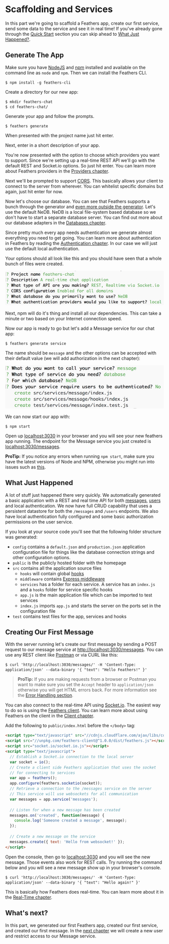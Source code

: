 # Scaffolding and Services

In this part we're going to scaffold a Feathers app, create our first service, send some data to the service and see it in real time! If you've already gone through the [Quick Start](quick-start.md) section you can skip ahead to [What Just Happened?](#what-just-happened).

## Generate The App

Make sure you have [NodeJS](https://nodejs.org) and [npm](http://npmjs.org) installed and available on the command line as `node` and `npm`. Then we can install the Feathers CLI.

```
$ npm install -g feathers-cli
```

Create a directory for our new app:

```
$ mkdir feathers-chat
$ cd feathers-chat/
```

Generate your app and follow the prompts.

```
$ feathers generate
```

When presented with the project name just hit enter.

Next, enter in a short description of your app.

You're now presented with the option to choose which providers you want to support. Since we're setting up a real-time REST API we'll go with the default REST and Socket.io options. So just hit enter. You can learn more about Feathers providers in the [Providers chapter](../real-time/readme.md).

Next we'll be prompted to support [CORS](https://developer.mozilla.org/en-US/docs/Web/HTTP/Access_control_CORS). This basically allows your client to connect to the server from wherever. You can whitelist specific domains but again, just hit enter for now.

Now let's choose our database. You can see that Feathers supports a bunch through the generator and [even more outside the generator](../databases/readme.md). Let's use the default NeDB. NeDB is a local file-system based database so we don't have to start a separate database server. You can find out more about our database adapters in the [Databases chapter](../databases/readme.md).

Since pretty much every app needs authentication we generate almost everything you need to get going. You can learn more about authentication in Feathers by reading the [Authentication chapter](../authentication/readme.md). In our case we will just use the default local authentication.

Your options should all look like this and you should have seen that a whole bunch of files were created.

![Final Configuration](./assets/generator-summary.png)

Next, npm will do it's thing and install all our dependencies. This can take a minute or two based on your Internet connection speed.

Now our app is ready to go but let's add a Message service for our chat app:

```
$ feathers generate service
```

The name should be `message` and the other options can be accepted with their default value (we will add authorization in the next chapter):

![Final Service Configuration](./assets/message-service.png)

We can now start our app with:

```
$ npm start
```

Open up [localhost:3030](http://localhost:3030) in your browser and you will see your new feathers app running. The endpoint for the Message service you just created is [localhost:3030/messages](http://localhost:3030/messages).

**ProTip:** If you notice any errors when running `npm start`, make sure you have the latest versions of Node and NPM, otherwise you might run into issues such as [this](https://github.com/feathersjs/generator-feathers/issues/78).

## What Just Happened

A lot of stuff just happened there very quickly. We automatically generated a basic application with a REST and real time API for both [messages](http://localhost:3030/messages), [users](http://localhost:3030/users) and local authentication. We now have full CRUD capability that uses a persistent datastore for both the `/messages` and `/users` endpoints. We also have local authentication fully configured and some basic authorization permissions on the user service.

If you look at your source code you'll see that the following folder structure was generated:

- `config` contains a `default.json` and `production.json` application configuration file for things like the database connection strings and other configuration options.
- `public` is the publicly hosted folder with the homepage
- `src` contains all the application source files
  - `hooks` will contain global [hooks](../hooks/readme.md)
  - `middleware` contains [Express middleware](../middleware/readme.md)
  - `services` has a folder for each service. A service has an `index.js` and a `hooks` folder for service specific hooks
  - `app.js` is the main application file which can be imported to test services
  - `index.js` imports `app.js` and starts the server on the ports set in the configuration file
- `test` contains test files for the app, services and hooks

## Creating Our First Message

With the server running let's create our first message by sending a POST request to our message service at [http://localhost:3030/messages](http://localhost:3030/messages). You can use any REST client like [Postman](https://chrome.google.com/webstore/detail/postman/fhbjgbiflinjbdggehcddcbncdddomop?hl=en) or via CURL like this:

```
$ curl 'http://localhost:3030/messages/' -H 'Content-Type: application/json' --data-binary '{ "text": "Hello Feathers!" }'
```

> **ProTip:** If you are making requests from a browser or Postman you want to make sure you set the `Accept` header to `application/json` otherwise you will get HTML errors back. For more information see the [Error Handling section](../middleware/error-handling.md).

You can also connect to the real-time API using [Socket.io](../real-time/socket-io.md). The easiest way to do so is using the [Feathers client](../clients/feathers.md). You can learn more about using Feathers on the client in the [Client chapter](../clients/readme.md).

Add the following to `public/index.html` before the `</body>` tag:

```html
<script type="text/javascript" src="//cdnjs.cloudflare.com/ajax/libs/core-js/2.1.4/core.min.js"></script>
<script src="//unpkg.com/feathers-client@^1.0.0/dist/feathers.js"></script>
<script src="socket.io/socket.io.js"></script>
<script type="text/javascript">
  // Establish a Socket.io connection to the local server
  var socket = io();
  // Create a client side Feathers application that uses the socket
  // for connecting to services
  var app = feathers();
  app.configure(feathers.socketio(socket));
  // Retrieve a connection to the /messages service on the server
  // This service will use websockets for all communication
  var messages = app.service('messages');

  // Listen for when a new message has been created
  messages.on('created', function(message) {
    console.log('Someone created a message', message);
  });

  // Create a new message on the service
  messages.create({ text: 'Hello from websocket!' });
</script>
```

Open the console, then go to [localhost:3030](http://localhost:3030) and you will see the new message. Those events also work for REST calls. Try running the command below and you will see a new message show up in your browser's console.

```
$ curl 'http://localhost:3030/messages/' -H 'Content-Type: application/json' --data-binary '{ "text": "Hello again!" }'
```

This is basically how Feathers does real-time. You can learn more about it in the [Real-Time chapter](../real-time/readme.md).

## What's next?

In this part, we generated our first Feathers app, created our first service, and created our first message. In the [next chapter](user-management.md) we will create a new user and restrict access to our Message service.
